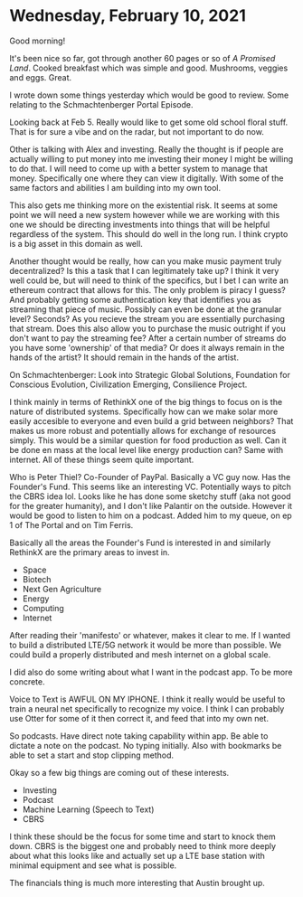 # Wednesday, February 10, 2021

Good morning! 

It's been nice so far, got through another 60 pages or so of *A Promised Land*. 
Cooked breakfast which was simple and good. Mushrooms, veggies and eggs. Great.

I wrote down some things yesterday which would be good to review. Some relating 
to the Schmachtenberger Portal Episode. 

Looking back at Feb 5. Really would like to get some old school floral stuff.
That is for sure a vibe and on the radar, but not important to do now.

Other is talking with Alex and investing. Really the thought is if people are
actually willing to put money into me investing their money I might be willing
to do that. I will need to come up with a better system to manage that money.
Specifically one where they can view it digitally. With some of the same factors
and abilities I am building into my own tool.

This also gets me thinking more on the existential risk. It seems at some point
we will need a new system however while we are working with this one we should
be directing investments into things that will be helpful regardless of the 
system. This should do well in the long run. I think crypto is a big asset in 
this domain as well. 

Another thought would be really, how can you make music payment truly decentralized?
Is this a task that I can legitimately take up? I think it very well could be, but 
will need to think of the specifics, but I bet I can write an ethereum contract
that allows for this. The only problem is piracy I guess? And probably getting
some authentication key that identifies you as streaming that piece of music.
Possibly can even be done at the granular level? Seconds? As you recieve the stream
you are essentially purchasing that stream. Does this also allow you to purchase
the music outright if you don't want to pay the streaming fee? After a certain
number of streams do you have some 'ownership' of that media? Or does it always
remain in the hands of the artist? It should remain in the hands of the artist.

On Schmachtenberger: Look into Strategic Global Solutions, Foundation for 
Conscious Evolution, Civilization Emerging, Consilience Project.

I think mainly in terms of RethinkX one of the big things to focus on is the nature
of distributed systems. Specifically how can we make solar more easily accesible to
everyone and even build a grid between neighbors? That makes us more robust and
potentially allows for exchange of resources simply. This would be a similar
question for food production as well. Can it be done en mass at the local level
like energy production can? Same with internet. All of these things seem quite
important.

Who is Peter Thiel? Co-Founder of PayPal. Basically a VC guy now. Has the 
Founder's Fund. This seems like an interesting VC. Potentially ways to pitch
the CBRS idea lol. Looks like he has done some sketchy stuff (aka not good
for the greater humanity), and I don't like Palantir on the outside.
However it would be good to listen to him on a podcast. Added him to my queue,
on ep 1 of The Portal and on Tim Ferris.

Basically all the areas the Founder's Fund is interested in and similarly 
RethinkX are the primary areas to invest in.

* Space
* Biotech
* Next Gen Agriculture
* Energy
* Computing
* Internet

After reading their 'manifesto' or whatever, makes it clear to me. If I wanted
to build a distributed LTE/5G network it would be more than possible. We could
build a properly distributed and mesh internet on a global scale.

I did also do some writing about what I want in the podcast app. To be more concrete.

Voice to Text is AWFUL ON MY IPHONE. I think it really would be useful to train
a neural net specifically to recognize my voice. I think I can probably
use Otter for some of it then correct it, and feed that into my own net.

So podcasts. Have direct note taking capability within app. Be able to dictate 
a note on the podcast. No typing initially. Also with bookmarks be able to set
a start and stop clipping method. 

Okay so a few big things are coming out of these interests.

* Investing
* Podcast
* Machine Learning (Speech to Text)
* CBRS

I think these should be the focus for some time and start to knock them
down. CBRS is the biggest one and probably need to think more deeply
about what this looks like and actually set up a LTE base station with
minimal equipment and see what is possible. 

The financials thing is much more interesting that Austin brought up.